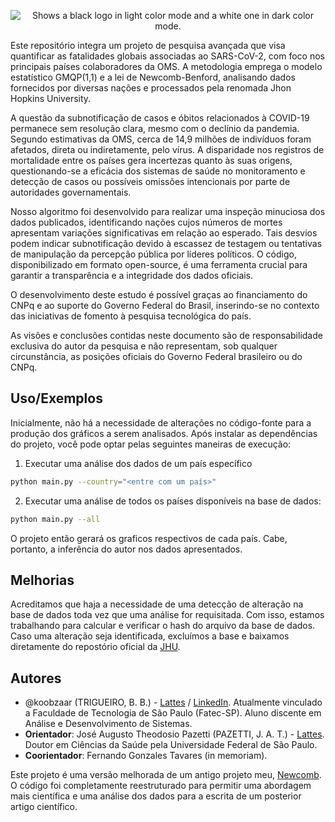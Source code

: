 <p align="center">
    <picture>
      <source media="(prefers-color-scheme: dark)" srcset="https://www.gov.br/cnpq/pt-br/canais_atendimento/identidade-visual/cnpq_mcti_gov_horizontal_fundo_escuro.png">
      <source media="(prefers-color-scheme: light)" srcset="https://www.gov.br/cnpq/pt-br/canais_atendimento/identidade-visual/cnpq_mcti_horizontal_fundo_transparente.png">
      <img alt="Shows a black logo in light color mode and a white one in dark color mode." src="https://www.gov.br/cnpq/pt-br/canais_atendimento/identidade-visual/cnpq_mcti_horizontal_fundo_transparente.png">
    </picture>
</p>

Este repositório integra um projeto de pesquisa avançada que visa quantificar as fatalidades globais associadas ao SARS-CoV-2, com foco nos principais países colaboradores da OMS. A metodologia emprega o modelo estatístico GMQP(1,1) e a lei de Newcomb-Benford, analisando dados fornecidos por diversas nações e processados pela renomada Jhon Hopkins University.

A questão da subnotificação de casos e óbitos relacionados à COVID-19 permanece sem resolução clara, mesmo com o declínio da pandemia. Segundo estimativas da OMS, cerca de 14,9 milhões de indivíduos foram afetados, direta ou indiretamente, pelo vírus. A disparidade nos registros de mortalidade entre os países gera incertezas quanto às suas origens, questionando-se a eficácia dos sistemas de saúde no monitoramento e detecção de casos ou possíveis omissões intencionais por parte de autoridades governamentais.

Nosso algoritmo foi desenvolvido para realizar uma inspeção minuciosa dos dados publicados, identificando nações cujos números de mortes apresentam variações significativas em relação ao esperado. Tais desvios podem indicar subnotificação devido à escassez de testagem ou tentativas de manipulação da percepção pública por líderes políticos. O código, disponibilizado em formato open-source, é uma ferramenta crucial para garantir a transparência e a integridade dos dados oficiais.

O desenvolvimento deste estudo é possível graças ao financiamento do CNPq e ao suporte do Governo Federal do Brasil, inserindo-se no contexto das iniciativas de fomento à pesquisa tecnológica do país.

As visões e conclusões contidas neste documento são de responsabilidade exclusiva do autor da pesquisa e não representam, sob qualquer circunstância, as posições oficiais do Governo Federal brasileiro ou do CNPq.
## Uso/Exemplos
Inicialmente, não há a necessidade de alterações no código-fonte para a produção dos gráficos a serem analisados. Após instalar as dependências do projeto, você pode optar pelas seguintes maneiras de execução:

1. Executar uma análise dos dados de um país específico

```bash
python main.py --country="<entre com um país>"
```

2. Executar uma análise de todos os países disponíveis na base de dados:
```bash
python main.py --all
```

O projeto então gerará os graficos respectivos de cada país. Cabe, portanto, a inferência do autor nos dados apresentados.
## Melhorias

Acreditamos que haja a necessidade de uma detecção de alteração na base de dados toda vez que uma análise for requisitada. Com isso, estamos trabalhando para calcular e verificar o hash do arquivo da base de dados. Caso uma alteração seja identificada, excluímos a base e baixamos diretamente do repostório oficial da [JHU](https://github.com/CSSEGISandData/COVID-19).
## Autores

- @koobzaar (TRIGUEIRO, B. B.) - [Lattes](http://lattes.cnpq.br/2341132684122094) / [LinkedIn](https://www.linkedin.com/in/brunotrigueiro/). Atualmente vinculado a Faculdade de Tecnologia de São Paulo (Fatec-SP). Aluno discente em Análise e Desenvolvimento de Sistemas.
- **Orientador**: José Augusto Theodosio Pazetti (PAZETTI, J. A. T.) - [Lattes](http://lattes.cnpq.br/8445469805205594). Doutor em Ciências da Saúde pela Universidade Federal de São Paulo.
- **Coorientador**: Fernando Gonzales Tavares (in memoriam).

Este projeto é uma versão melhorada de um antigo projeto meu, [Newcomb](https://github.com/koobzaar/Newcomb). O código foi completamente reestruturado para permitir uma abordagem mais científica e uma análise dos dados para a escrita de um posterior artigo científico.